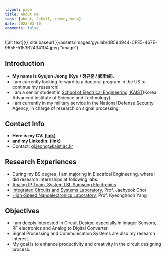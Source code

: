 ```yaml
---
layout: page
title: About me
tags: [about, Jekyll, theme, moon]
date: 2023-03-10
comments: false
---
```

![alt text]({{ site.baseurl }}/assets/images/gyulab/4B594944-CFE5-467E-965F-5153B24341D4.jpeg "image")

## Introduction
* <b>My name is Gyujun Jeong (Kyu / 정규준 / 鄭圭峻).</b>
* I am currently looking forward to a doctoral program in the US to continue my research!
* I am a senior student in <a href="https://ee.kaist.ac.kr/en/">School of Electrical Engineering, KAIST</a>(Korea Advanced Institute of Science and Technology). 
* I am currently in my military service in the National Defense Security Agency, in charge of research on signal processing.

## Contact Info
* <b>Here is my CV: <a href="https://drive.google.com/file/d/1K55L5gBM32n33XbAczWg0OZ10w3rRmRP/view?usp=share_link">(link)</a></b>
* <b>and my Linkedin: <a href="https://www.linkedin.com/in/gyujun-jeong-155a5225a/">(link)</a></b>
* Contact: <a href="mailto:gj.jeong@kaist.ac.kr">gj.jeong@kaist.ac.kr</a>

## Research Experiences
* During my BS degree, I am majoring in Electrical Engineering, where I did research internships at following labs:
* <a href="https://semiconductor.samsung.com/about-us/business-area/system-lsi/">Analog IP Team, System LSI, Samsung Electronics</a>
* <a href="https://www.icsl.kaist.ac.kr">Integrated Circuits and Systems Laboratory</a>, Prof. Jaehyeok Choi
* <a href="http://hsnl.kaist.ac.kr">High-Speed Nanoelectronics Laboratory</a>, Prof. Kyeonghoon Yang

## Objectives
* I am deeply interested in Circuit Design, especially in Imager Sensors, RF electronics and Analog to Digital Converter. 
* Signal Processing and Communication Systems are also my research interest. 
* My goal is to enhance productivity and creativity in the circuit designing process.



